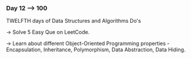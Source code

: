 ### Day 12 --> 100
TWELFTH days of Data Structures and Algorithms
Do's

-> Solve 5 Easy Que on LeetCode.

-> Learn about different Object-Oriented Programming properties - Encapsulation, Inheritance, Polymorphism, Data Abstraction, Data Hiding.
